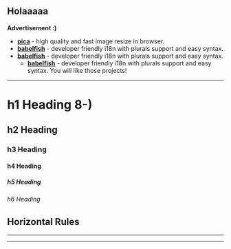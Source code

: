 Holaaaaa
---
__Advertisement :)__

- __[pica](https://nodeca.github.io/pica/demo/)__ - high quality and fast image
  resize in browser.
- __[babelfish](https://github.com/nodeca/babelfish/)__ - developer friendly
  i18n with plurals support and easy syntax.
- __[babelfish](https://github.com/nodeca/babelfish/)__ - developer friendly
  i18n with plurals support and easy syntax.
  - __[babelfish](https://github.com/nodeca/babelfish/)__ - developer friendly
  i18n with plurals support and easy syntax.
You will like those projects!

---

# h1 Heading 8-)
## h2 Heading
### h3 Heading
#### h4 Heading
##### h5 Heading
###### h6 Heading


## Horizontal Rules

___

---